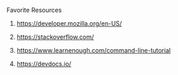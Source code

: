 Favorite Resources

1. https://developer.mozilla.org/en-US/

2. https://stackoverflow.com/

3. https://www.learnenough.com/command-line-tutorial

4. https://devdocs.io/